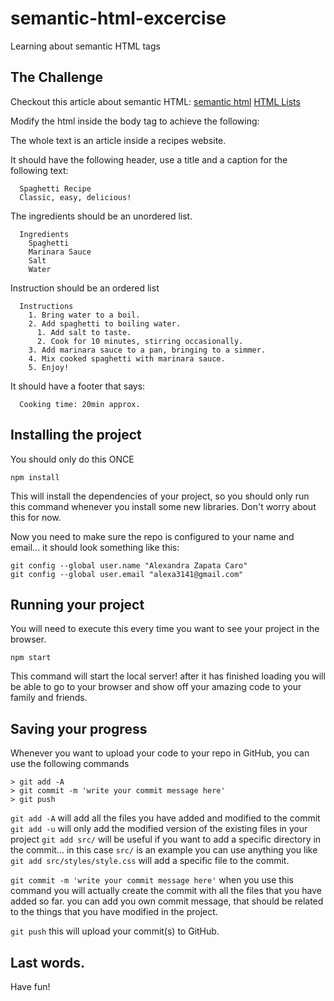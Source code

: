# semantic-html-excercise
Learning about semantic HTML tags

## The Challenge
Checkout this article about semantic HTML:
[semantic html](https://www.w3schools.com/html/html5_semantic_elements.asp)
[HTML Lists](https://www.w3schools.com/html/html_lists.asp)


Modify the html inside the body tag to achieve the following:

The whole text is an article inside a recipes website.

It should have the following header, use a title and a caption for the following text:
```
  Spaghetti Recipe
  Classic, easy, delicious!
```

The ingredients should be an unordered list.
```
  Ingredients
    Spaghetti
    Marinara Sauce
    Salt
    Water
```

Instruction should be an ordered list
```
  Instructions
    1. Bring water to a boil.
    2. Add spaghetti to boiling water.
      1. Add salt to taste.
      2. Cook for 10 minutes, stirring occasionally.
    3. Add marinara sauce to a pan, bringing to a simmer.
    4. Mix cooked spaghetti with marinara sauce.
    5. Enjoy!
```

It should have a footer that says:
```
  Cooking time: 20min approx.
```

## Installing the project
You should only do this ONCE

```
npm install
```

This will install the dependencies of your project, so you should only run this command whenever you install some new libraries. Don't worry about this for now.

Now you need to make sure the repo is configured to your name and email... it should look something like this:

```
git config --global user.name "Alexandra Zapata Caro"
git config --global user.email "alexa3141@gmail.com"
```


## Running your project
You will need to execute this every time you want to see your project in the browser.
```
npm start
```
This command will start the local server! after it has finished loading you will be able to go to your browser and show off your amazing code to your family and friends.

## Saving your progress

Whenever you want to upload your code to your repo in GitHub, you can use the following commands

```
> git add -A
> git commit -m 'write your commit message here'
> git push
```

`git add -A` will add all the files you have added and modified to the commit
`git add -u` will only add the modified version of the existing files in your project
`git add src/` will be useful if you want to add a specific directory in the commit... in this case `src/` is an example you can use anything you like
`git add src/styles/style.css` will add a specific file to the commit.

`git commit -m 'write your commit message here'` when you use this command you will actually create the commit with all the files that you have added so far. you can add you own commit message, that should be related to the things that you have modified in the project.

`git push` this will upload your commit(s) to GitHub.

## Last words.

Have fun!




